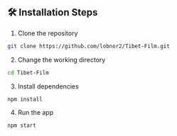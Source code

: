 ## 🛠️ Installation Steps

1. Clone the repository

```bash
git clone https://github.com/lobnor2/Tibet-Film.git
```

2. Change the working directory

```bash
cd Tibet-Film
```

3. Install dependencies

```bash
npm install
```

4. Run the app

```bash
npm start
```
